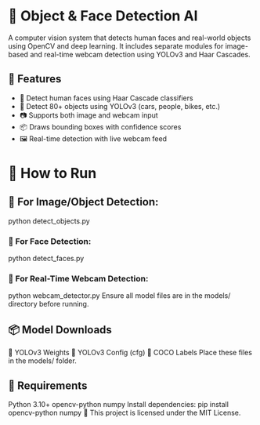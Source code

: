 # 🧠 Object & Face Detection AI

A computer vision system that detects human faces and real-world objects using OpenCV and deep learning. It includes separate modules for image-based and real-time webcam detection using YOLOv3 and Haar Cascades.

## 🧠 Features
- 🧍 Detect human faces using Haar Cascade classifiers
- 🎯 Detect 80+ objects using YOLOv3 (cars, people, bikes, etc.)
- 📷 Supports both image and webcam input
- 📦 Draws bounding boxes with confidence scores
- 🖼️ Real-time detection with live webcam feed

# 🚀 How to Run
## 📸 For Image/Object Detection:
python detect_objects.py
### 🙂 For Face Detection:
python detect_faces.py
### 🎥 For Real-Time Webcam Detection:
python webcam_detector.py
Ensure all model files are in the models/ directory before running.

## 📦 Model Downloads
🔗 YOLOv3 Weights
🔗 YOLOv3 Config (cfg)
🔗 COCO Labels
Place these files in the models/ folder.
 
## 🧪 Requirements
Python 3.10+
opencv-python
numpy
Install dependencies:
pip install opencv-python numpy
📜 This project is licensed under the MIT License.
